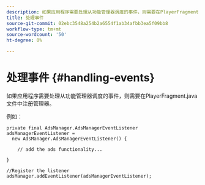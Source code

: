 ```yaml
---
description: 如果应用程序需要处理从功能管理器调度的事件，则需要在PlayerFragment.java文件中注册管理器。
title: 处理事件
source-git-commit: 02ebc3548a254b2a6554f1ab34afbb3ea5f09bb8
workflow-type: tm+mt
source-wordcount: '50'
ht-degree: 0%

---
```


# 处理事件 {#handling-events}

如果应用程序需要处理从功能管理器调度的事件，则需要在PlayerFragment.java文件中注册管理器。

例如：

```
private final AdsManager.AdsManagerEventListener adsManagerEventListener =  
  new AdsManager.AdsManagerEventListener() { 
 
    // add the ads functionality... 
 
} 
 
//Register the listener 
adsManager.addEventListener(adsManagerEventListener);
```
